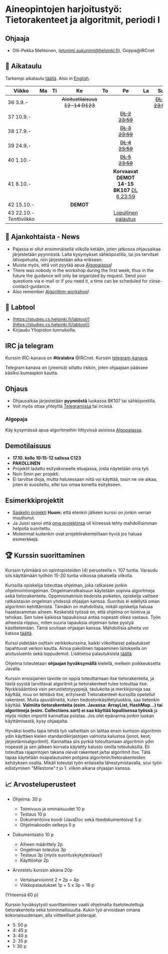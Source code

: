 # Aineopintojen harjoitustyö: Tietorakenteet ja algoritmit, periodi I

## Ohjaaja

* Olli-Pekka Mehtonen, (etunimi.sukunimi@helsinki.fi), Ooppa@IRCnet

## :calendar: Aikataulu

Tarkempi aikataulu [täällä](sivut/aikataulu.md). Also in [English](sivut/aikataulu_EN.md).

|  Viikko | Ma | Ti | Ke | To | Pe | La | Su |
|---------------------------|:--:|:--:|:----------------------------:|:--:|:----------------------:|:--:|:----------:|
| 36 3.9.- |  |  |  ~~Aloitustilaisuus 12-14 D123~~ |  |  |  | ~~[DL 1 23:59](sivut/aikataulu.md#viikko-1)~~ |
| 37 10.9.- |  |  | |  |  ~~[DL 2 23:59](sivut/aikataulu.md#viikko-2)~~ |  |  |
| 38 17.9.- |  |  |  |  |  ~~[DL 3 23:59](sivut/aikataulu.md#viikko-3)~~ |  |  |
| 39 24.9.- |  |  |  |  | ~~[DL 4 23:59](sivut/aikataulu.md#viikko-4)~~ |  |  |
| 40 1.10.- |  |  |  |  |  ~~[DL 5 23:59](sivut/aikataulu.md#viikko-5)~~ |  |  |
| 41 8.10.- |  |  |  |  |  **Korvaavat DEMOT 14-15 BK107** [DL 6 23:59](sivut/aikataulu.md#viikko-6) |  |  |
| 42 15.10.- |  |  | **DEMOT** |  |  |  |  |
|  43 22.10.-  _Tenttiviikko_ |  |  |  |  |  [Lopullinen palautus](sivut/aikataulu.md#lopullinen-palautus-todo) |  |  |



## :mega: Ajankohtaista - News

 * Pajassa ei ollut ensimmäisellä viikolla ketään, joten jatkossa ohjausaikaa järjestetään pyynnöstä. Laita kysymykset sähköpostilla, tai jos tarvitset lähiopetusta, niin järjestetään aika erikseen.
 * Muista myös, että voit pyytää apua [Algopajassa](https://courses.helsinki.fi/fi/TKT20000/126082463)!
 * There was nobody in the workshop during the first week, thus in the future the guidance will only be organized by request. Send your questions via e-mail or if you need it, a time can be scheduled for close-contact-guidance.
 * Also remember [Algorithm-workshop](https://courses.helsinki.fi/fi/TKT20000/126082463)!

## :notebook: Labtool

 * [https://studies.cs.helsinki.fi/labtool/](https://studies.cs.helsinki.fi/labtool/)
 * Kirjaudu Yliopiston tunnuksilla.

## IRC ja telegram
Kurssin IRC-kanava on **#tiralabra** @IRCnet.
Kurssin [telegram-kanava](https://t.me/tkttiralabra).

Telegram kanava on (yleensä) sillattu irkkiin, joten ohjaajaan päässee käsiksi kumaapkin kautta.

## Ohjaus

* Ohjausaikaa järjestetään **pyynnöstä** luokassa BK107 tai sähköpostilla.
* Voit myös ottaa yhteyttä [Telegramissa](https://t.me/tkttiralabra) tai ircissä.

### Algopaja

Käy kysymässä apua algoritmeihin liittyvissä asioissa [Algopajassa](https://courses.helsinki.fi/fi/TKT20000/126082463).

## Demotilaisuus

* **17.10. kello 10:15-12 salissa C123**
* **PAKOLLINEN**
* Projektit ladattu esityskoneelle etuajassa, josta näytetään oma työ.
* Noin 5min per projekti.
* Ei tarvitse dioja, mutta halutessaan niitä voi käyttää, tosin ne vie aikaa, joten ei suositeltu, ellei tuo omaa konetta esitykseen.

## Esimerkkiprojektit

* [Saskelin projekti](https://github.com/saskeli/NonogramSolver_TiRa) **Huom:** että etenkin jälkeen kurssi on jonkin verran muuttunut.
* Ja Jussi sanoi että [oma projektinsa](https://github.com/yussiv/Compress) oli kiireessä tehty mahdollisimman helpolla suoritettu.
* Molemmat kuitenkin ovat projektirakenteiltaan hyviä jos haluaa esimerkkejä.

## :trophy: Kurssin suorittaminen
Kurssin työmäärä on opintopisteiden (4) perusteella n. 107 tuntia. Varaudu siis käyttämään työhön 15-20 tuntia viikossa jokaisella viikolla.

Kurssilla opiskelija toteuttaa ohjelman, joka ratkaisee jonkin ohjelmointiongelman. Ongelmanratkaisuun käytetään sopivia algoritmeja sekä tietorakenteita. Oppimismatriisin tiedoista poiketen, opiskelja valitsee ratkaistavan ongelman yhdessä ohjaajan kanssa. Suoritus ei edellytä oman algoritmin kehittämistä. Tämäkin on mahdollista, mikäli opiskelija haluaa haastavamman aiheen. Keskeistä työssä on, että ohjelma on toimiva ja tehokas. Sen tulee kaikissa tapauksissa antaa nopeasti oikea vastaus. Työn aiheesta riippuu, miten suuria tapauksia ohjelman tulee pystyä käsittelemään. Tämä sovitaan ohjaajan kanssa. Mahdollisia aiheita voi katsoa [täältä](sivut/aiheet.md).

Kurssi pidetään osittain verkkokurssina, kaikki viikoittaiset palautukset tapahtuvat verkon kautta. Ainoa pakollinen tapaaminen laitoksella on aloitusluento sekä loppudemot. Lisätietoa palautuksista [täällä](sivut/palautukset.md).

Ohjelma toteutetaan **ohjaajan hyväksymällä** kielellä, melkein poikkeuksetta Javalla.

Kurssin ensisijainen tavoite on oppia toteuttamaan itse tietorakenteita, ja tästä syystä tarvittavat algoritmit ja tietorakenteet tulee toteuttaa itse. Nyrkkisääntönä vain perustietotyyppejä, taulukoita ja merkkijonoja saa käyttää, muu on tehtävä itse, erityisesti Tietorakenteet-kurssilla opetellut rakenteet. Muita apuvälineitä, kuten tiedostonkäsittelyluokkia, saa tietenkin käyttää. **Valmiita tietorakenteita (esim. Javassa: ArrayList, HashMap...) tai algoritmeja (esim. Collections.sort) ei saa käyttää lopullisessa työssä** ja myös niiden importit kannattaa poistaa. Jos olet epävarma jonkin luokan käyttämisestä, kysy ohjaajalta.

Hyväksi koettu tapa tehdä työ vaiheittain on laittaa ensin kuntoon algoritmin ydin käyttäen kielen standardikirjastojen valmista kalustoa (jonot, keot, järjestämisalgoritmit). Kannattaa siis pyrkiä toteuttamaan algoritmin ydin nopeasti ja sen jälkeen korvata käytetty kalusto omilla toteutuksilla. Eli toteuttaa rajapintojen takana olevat rakenteet ja/tai algoritmit itse.  Tätä tapaa käytetään osapalautusten pohjana algoritmin/tietorakenteiden kehityksen osalta. Mikäli toteutat työn erilaisella lähestymistavalla, sovi työn edistymisen "Milestone":t jo 1. viikon aikana ohjaajan kanssa.

## :chart_with_upwards_trend: Arvosteluperusteet
* Ohjelma: 30 p
   * Toimivuus ja ominaisuudet 10 p
   * Testaus 10 p
   * Dokumentoiva koodi (JavaDoc sekä itsedokumentoiva) 5 p
   * Ohjelmakoodin selkeys 5 p

* Dokumentaatio 10 p
   * Aiheen määrittely 2p
   * Ongelman toteutus 3p
   * Testaus 3p (myös suorituskykytestaus!)
   * Käyttöohje 2p

* Arvostelu kurssin aikana 20p
    * Vertaisarvioinnit 2 * 2p = 4p
    * Viikkopalautukset 1p +  5 x 3p = 16 p

(Yhteensä 60 p)

Kurssin hyväksytysti suorittaminen vaatii ohjelmalta itsetoteutettuja tietorakenteita sekä toiminnallisuutta. Kukin työ arvioidaan omana kokonaisuutenaan, alla viitteelliset pisterajat.

* 5: 50 p
* 4: 45 p
* 3: 40 p
* 2: 35 p
* 1: 30 p